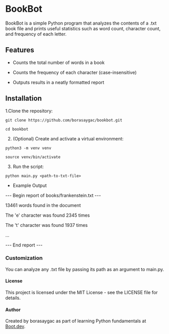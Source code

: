 # BookBot

BookBot is a simple Python program that analyzes the contents of a .txt book file and prints useful statistics such as word count, character count, and frequency of each letter.

## Features

* Counts the total number of words in a book

* Counts the frequency of each character (case-insensitive)

* Outputs results in a neatly formatted report

## Installation

1.Clone the repository:

```git clone https://github.com/borasaygac/bookbot.git```

```cd bookbot```

2. (Optional) Create and activate a virtual environment:

```python3 -m venv venv```

```source venv/bin/activate```

3. Run the script:

```python main.py <path-to-txt-file>```

* Example Output

--- Begin report of books/frankenstein.txt ---

13461 words found in the document

The 'e' character was found 2345 times

The 't' character was found 1937 times

...

--- End report ---

### Customization

You can analyze any .txt file by passing its path as an argument to main.py.

#### License

This project is licensed under the MIT License - see the LICENSE file for details.

#### Author

Created by borasaygac as part of learning Python fundamentals at [Boot.dev](https://www.boot.dev).
